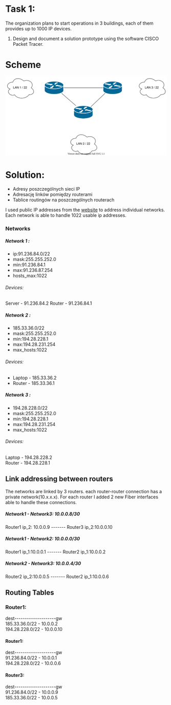 # Task 1:

The organization plans to start operations in 3 buildings, each of them provides up to 1000 IP devices.

1. Design and document a solution prototype using the software  CISCO Packet Tracer.

# Scheme

![task 1](stage-01.svg)

# Solution:

 * Adresy poszczególnych sieci IP
 * Adresację linków pomiędzy routerami
 * Tablice routingów na poszczególnych routerach

I used public IP addresses from the [website](https://42.pl/pl/networks.html?html=1) to address individual networks. Each network is able to handle 1022 usable ip addresses.


### Networks

 ##### Network 1 : 
 
* ip:91.236.84.0/22
* mask:255.255.252.0
* min:91.236.84.1
* max:91.236.87.254
* hosts_max:1022

###### Devices:
Server - 91.236.84.2
Router - 91.236.84.1

 ##### Network 2 : 
 
* 185.33.36.0/22
* mask:255.255.252.0
* min:194.28.228.1
* max:194.28.231.254
* max_hosts:1022

###### Devices:
* Laptop - 185.33.36.2
* Router - 185.33.36.1


 ##### Network 3 : 
 
* 194.28.228.0/22
* mask:255.255.252.0
* min:194.28.228.1
* max:194.28.231.254
* max_hosts:1022

###### Devices:
Laptop - 194.28.228.2 \
Router - 194.28.228.1 

## Link addressing between routers

The networks are linked by 3 routers. each router-router connection has a private network(10.x.x.x). For each router I added 2 new Fiber interfaces able to handle these connections.

##### Network1 - Network3: 10.0.0.8/30
Router1 ip_2: 10.0.0.9 ------- Router3 ip_2:10.0.0.10

##### Network1 - Network2: 10.0.0.0/30
Router1 ip_1:10.0.0.1  ------- Router2 ip_1:10.0.0.2

##### Network2 - Network3: 10.0.0.4/30
Router2 ip_2:10.0.0.5  ------- Router2 ip_1:10.0.0.6


## Routing Tables

### Router1:

dest--------------------gw  
185.33.36.0/22  - 10.0.0.2  
194.28.228.0/22 - 10.0.0.10 

#### Router1:

dest--------------------gw  
91.236.84.0/22   - 10.0.0.1  
194.28.228.0/22 - 10.0.0.6 

#### Router3:

dest--------------------gw   
91.236.84.0/22   - 10.0.0.9  
185.33.36.0/22 - 10.0.0.5  


